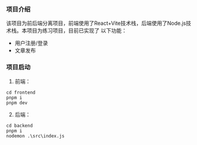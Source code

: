 ### 项目介绍
  该项目为前后端分离项目，前端使用了React+Vite技术栈，后端使用了Node.js技术栈。本项目为练习项目，目前已实现了
以下功能：
- 用户注册/登录
- 文章发布

### 项目启动
1. 前端：
```
cd frontend 
pnpm i
pnpm dev
```
2. 后端：
```
cd backend
pnpm i
nodemon .\src\index.js
```

